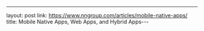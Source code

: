 ---
layout: post
link: https://www.nngroup.com/articles/mobile-native-apps/
title: Mobile  Native Apps, Web Apps, and Hybrid Apps---

